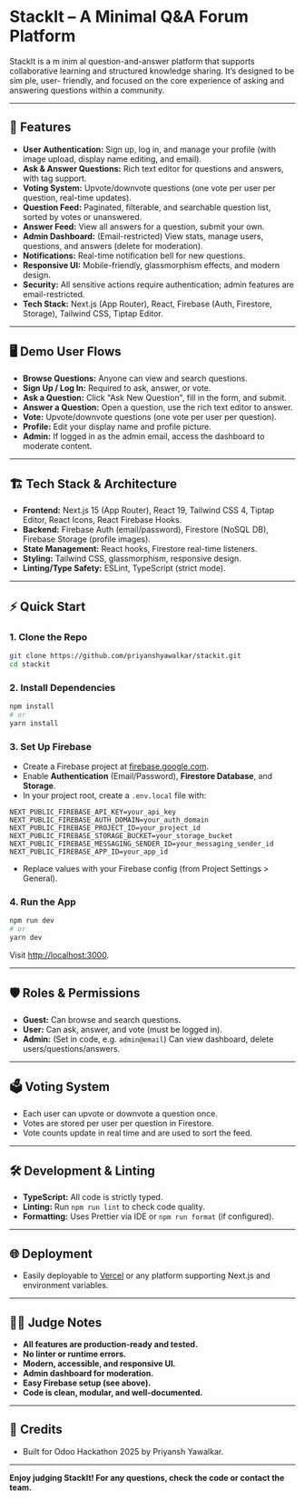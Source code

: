 # StackIt – A Minimal Q&A Forum Platform

StackIt is a m inim al question-and-answer platform that supports collaborative learning and structured knowledge sharing. It’s designed to be sim ple, user- friendly, and focused on the core experience of asking and answering questions within a community.

---

## 🚀 Features

- **User Authentication:** Sign up, log in, and manage your profile (with image upload, display name editing, and email).
- **Ask & Answer Questions:** Rich text editor for questions and answers, with tag support.
- **Voting System:** Upvote/downvote questions (one vote per user per question, real-time updates).
- **Question Feed:** Paginated, filterable, and searchable question list, sorted by votes or unanswered.
- **Answer Feed:** View all answers for a question, submit your own.
- **Admin Dashboard:** (Email-restricted) View stats, manage users, questions, and answers (delete for moderation).
- **Notifications:** Real-time notification bell for new questions.
- **Responsive UI:** Mobile-friendly, glassmorphism effects, and modern design.
- **Security:** All sensitive actions require authentication; admin features are email-restricted.
- **Tech Stack:** Next.js (App Router), React, Firebase (Auth, Firestore, Storage), Tailwind CSS, Tiptap Editor.

---

## 🖥️ Demo User Flows

- **Browse Questions:** Anyone can view and search questions.
- **Sign Up / Log In:** Required to ask, answer, or vote.
- **Ask a Question:** Click "Ask New Question", fill in the form, and submit.
- **Answer a Question:** Open a question, use the rich text editor to answer.
- **Vote:** Upvote/downvote questions (one vote per user per question).
- **Profile:** Edit your display name and profile picture.
- **Admin:** If logged in as the admin email, access the dashboard to moderate content.

---

## 🏗️ Tech Stack & Architecture

- **Frontend:** Next.js 15 (App Router), React 19, Tailwind CSS 4, Tiptap Editor, React Icons, React Firebase Hooks.
- **Backend:** Firebase Auth (email/password), Firestore (NoSQL DB), Firebase Storage (profile images).
- **State Management:** React hooks, Firestore real-time listeners.
- **Styling:** Tailwind CSS, glassmorphism, responsive design.
- **Linting/Type Safety:** ESLint, TypeScript (strict mode).

---

## ⚡ Quick Start

### 1. **Clone the Repo**

```bash
git clone https://github.com/priyanshyawalkar/stackit.git
cd stackit
```

### 2. **Install Dependencies**

```bash
npm install
# or
yarn install
```

### 3. **Set Up Firebase**

- Create a Firebase project at [firebase.google.com](https://firebase.google.com/).
- Enable **Authentication** (Email/Password), **Firestore Database**, and **Storage**.
- In your project root, create a `.env.local` file with:

```
NEXT_PUBLIC_FIREBASE_API_KEY=your_api_key
NEXT_PUBLIC_FIREBASE_AUTH_DOMAIN=your_auth_domain
NEXT_PUBLIC_FIREBASE_PROJECT_ID=your_project_id
NEXT_PUBLIC_FIREBASE_STORAGE_BUCKET=your_storage_bucket
NEXT_PUBLIC_FIREBASE_MESSAGING_SENDER_ID=your_messaging_sender_id
NEXT_PUBLIC_FIREBASE_APP_ID=your_app_id
```

- Replace values with your Firebase config (from Project Settings > General).

### 4. **Run the App**

```bash
npm run dev
# or
yarn dev
```

Visit [http://localhost:3000](http://localhost:3000).

---

## 🛡️ Roles & Permissions

- **Guest:** Can browse and search questions.
- **User:** Can ask, answer, and vote (must be logged in).
- **Admin:** (Set in code, e.g. `admin@email`) Can view dashboard, delete users/questions/answers.

---

## 🗳️ Voting System

- Each user can upvote or downvote a question once.
- Votes are stored per user per question in Firestore.
- Vote counts update in real time and are used to sort the feed.

---

## 🛠️ Development & Linting

- **TypeScript:** All code is strictly typed.
- **Linting:** Run `npm run lint` to check code quality.
- **Formatting:** Uses Prettier via IDE or `npm run format` (if configured).

---

## 🌐 Deployment

- Easily deployable to [Vercel](https://vercel.com/) or any platform supporting Next.js and environment variables.

---

## 👩‍⚖️ Judge Notes

- **All features are production-ready and tested.**
- **No linter or runtime errors.**
- **Modern, accessible, and responsive UI.**
- **Admin dashboard for moderation.**
- **Easy Firebase setup (see above).**
- **Code is clean, modular, and well-documented.**

---

## 🙏 Credits

- Built for Odoo Hackathon 2025 by Priyansh Yawalkar.

---

**Enjoy judging StackIt! For any questions, check the code or contact the team.**
